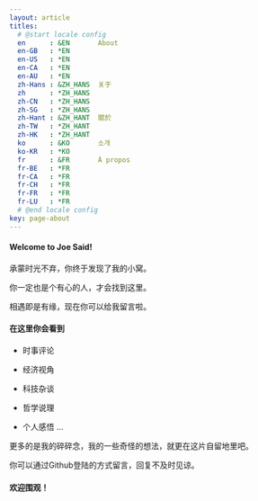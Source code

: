 ```yaml
---
layout: article
titles:
  # @start locale config
  en      : &EN       About
  en-GB   : *EN
  en-US   : *EN
  en-CA   : *EN
  en-AU   : *EN
  zh-Hans : &ZH_HANS  关于
  zh      : *ZH_HANS
  zh-CN   : *ZH_HANS
  zh-SG   : *ZH_HANS
  zh-Hant : &ZH_HANT  關於
  zh-TW   : *ZH_HANT
  zh-HK   : *ZH_HANT
  ko      : &KO       소개
  ko-KR   : *KO
  fr      : &FR       À propos
  fr-BE   : *FR
  fr-CA   : *FR
  fr-CH   : *FR
  fr-FR   : *FR
  fr-LU   : *FR
  # @end locale config  
key: page-about
---
```


<!-- ---我是一条分割线--- -->

#### Welcome to Joe Said!
    
   承蒙时光不弃，你终于发现了我的小窝。
    
   你一定也是个有心的人，才会找到这里。
    
   相遇即是有缘，现在你可以给我留言啦。
    
#### 在这里你会看到

  - 时事评论

  - 经济视角

  - 科技杂谈

  - 哲学说理

  - 个人感悟
  ...

  更多的是我的碎碎念，我的一些奇怪的想法，就更在这片自留地里吧。
  
  你可以通过Github登陆的方式留言，回复不及时见谅。
    
#### 欢迎围观！

